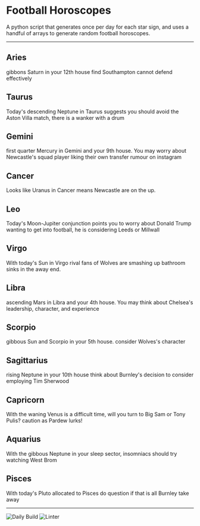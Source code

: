 # Football Horoscopes

A python script that generates once per day for each star sign, and uses a handful of arrays to generate random football horoscopes.

---

<!-- horoscopes_item starts -->
<h2>Aries</h2><p>gibbons Saturn in your 12th house find Southampton cannot defend effectively</p><h2>Taurus</h2><p>Today's descending Neptune in Taurus suggests you should avoid the Aston Villa match, there is a wanker with a drum</p><h2>Gemini</h2><p>first quarter Mercury in Gemini and your 9th house. You may worry about Newcastle's squad player liking their own transfer rumour on instagram</p><h2>Cancer</h2><p>Looks like Uranus in Cancer means Newcastle are on the up.</p><h2>Leo</h2><p>Today's Moon-Jupiter conjunction points you to worry about Donald Trump wanting to get into football, he is considering Leeds or Millwall</p><h2>Virgo</h2><p>With today's Sun in Virgo rival fans of Wolves are smashing up bathroom sinks in the away end.</p><h2>Libra</h2><p>ascending Mars in Libra and your 4th house. You may think about Chelsea's leadership, character, and experience</p><h2>Scorpio</h2><p>gibbous Sun and Scorpio in your 5th house. consider Wolves's character</p><h2>Sagittarius</h2><p>rising Neptune in your 10th house think about Burnley's decision to consider employing Tim Sherwood</p><h2>Capricorn</h2><p>With the waning Venus is a difficult time, will you turn to Big Sam or Tony Pulis? caution as Pardew lurks!</p><h2>Aquarius</h2><p>With the gibbous Neptune in your sleep sector, insomniacs should try watching West Brom</p><h2>Pisces</h2><p>With today's Pluto allocated to Pisces do question if that is all Burnley take away</p>
<!-- horoscopes_item ends -->

---

![Daily Build](https://github.com/MatBenfield/horofootball.thechels.uk/workflows/Daily%20Build/badge.svg) ![Linter](https://github.com/MatBenfield/horofootball.thechels.uk/workflows/Linter/badge.svg)
